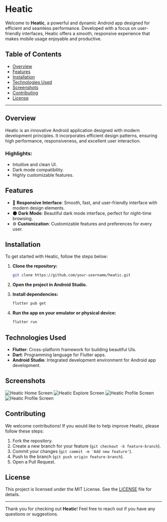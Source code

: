 # Heatic

Welcome to **Heatic**, a powerful and dynamic Android app designed for efficient and seamless performance. Developed with a focus on user-friendly interfaces, Heatic offers a smooth, responsive experience that makes mobile usage enjoyable and productive.

## Table of Contents

- [Overview](#overview)
- [Features](#features)
- [Installation](#installation)
- [Technologies Used](#technologies-used)
- [Screenshots](#screenshots)
- [Contributing](#contributing)
- [License](#license)

---

## Overview

Heatic is an innovative Android application designed with modern development principles. It incorporates efficient design patterns, ensuring high performance, responsiveness, and excellent user interaction.

### Highlights:
- Intuitive and clean UI.
- Dark mode compatibility.
- Highly customizable features.

## Features

- 📱 **Responsive Interface**: Smooth, fast, and user-friendly interface with modern design elements.
- 🌑 **Dark Mode**: Beautiful dark mode interface, perfect for night-time browsing.
- ⚙️ **Customization**: Customizable features and preferences for every user.

## Installation

To get started with Heatic, follow the steps below:

1. **Clone the repository:**

   ```bash
   git clone https://github.com/your-username/heatic.git
   ```

2. **Open the project in Android Studio.**

3. **Install dependencies:**

   ```bash
   flutter pub get
   ```

4. **Run the app on your emulator or physical device:**

   ```bash
   flutter run
   ```

## Technologies Used

- **Flutter**: Cross-platform framework for building beautiful UIs.
- **Dart**: Programming language for Flutter apps.
- **Android Studio**: Integrated development environment for Android app development.

## Screenshots

![Heatic Home Screen](https://raw.githubusercontent.com/Sakshi-2508/Heatic-Debate-App/refs/heads/master/screenshot/1.png)
![Heatic Explore Screen](https://raw.githubusercontent.com/Sakshi-2508/Heatic-Debate-App/refs/heads/master/screenshot/2.png)
![Heatic Profile Screen](https://raw.githubusercontent.com/Sakshi-2508/Heatic-Debate-App/refs/heads/master/screenshot/3.png)
![Heatic Profile Screen](https://raw.githubusercontent.com/Sakshi-2508/Heatic-Debate-App/refs/heads/master/screenshot/4.png)

## Contributing

We welcome contributions! If you would like to help improve Heatic, please follow these steps:

1. Fork the repository.
2. Create a new branch for your feature (`git checkout -b feature-branch`).
3. Commit your changes (`git commit -m 'Add new feature'`).
4. Push to the branch (`git push origin feature-branch`).
5. Open a Pull Request.

## License

This project is licensed under the MIT License. See the [LICENSE](LICENSE) file for details.

---

Thank you for checking out **Heatic**! Feel free to reach out if you have any questions or suggestions.